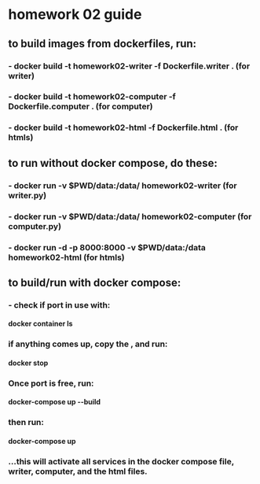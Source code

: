 # homework 02 guide

## to build images from dockerfiles, run:

### - docker build -t homework02-writer -f Dockerfile.writer . (for writer)
### - docker build -t homework02-computer -f Dockerfile.computer . (for computer)
### - docker build -t homework02-html -f Dockerfile.html  . (for htmls)

## to run without docker compose, do these:

### - docker run -v $PWD/data:/data/ homework02-writer (for writer.py) 
### - docker run -v $PWD/data:/data/ homework02-computer (for computer.py) 
### - docker run -d -p 8000:8000 -v $PWD/data:/data homework02-html (for htmls)

## to build/run with docker compose:

### - check if port in use with:
#### docker container ls
### if anything comes up, copy the <ID>, and run:
#### docker stop <ID>
### Once port is free, run:
#### docker-compose up --build
### then run:
####  docker-compose up
### ...this will activate all services in the docker compose file, writer, computer, and the html files.
 
